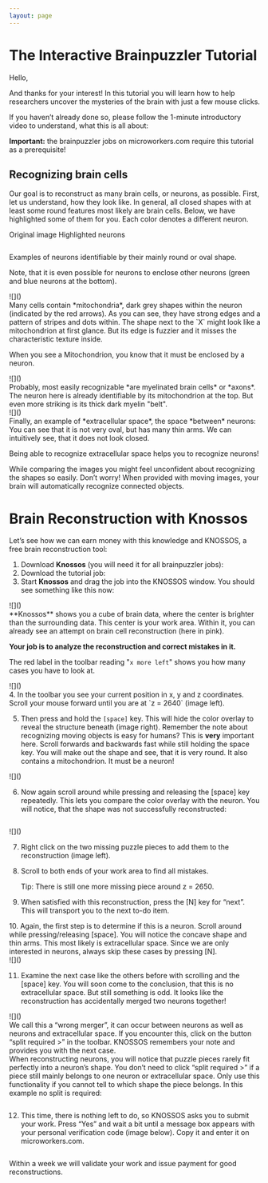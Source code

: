 ```yaml
---
layout: page
---
```


The Interactive Brainpuzzler Tutorial
=====================================

Hello,

And thanks for your interest! In this tutorial you will learn how to help researchers uncover the mysteries of the brain with just a few mouse clicks.

If you haven’t already done so, please follow the 1-minute introductory video to understand, what this is all about:

**Important:** the brainpuzzler jobs on microworkers.com require this tutorial as a prerequisite!

Recognizing brain cells
-----------------------

Our goal is to reconstruct as many brain cells, or neurons, as possible. First, let us understand, how they look like. In general, all closed shapes with at least some round features most likely are brain cells. Below, we have highlighted some of them for you. Each color denotes a different neuron.

<div class="row">
<div class="6u">
Original image Highlighted neurons

![]()
</div>

<div class="6u">
Examples of neurons identifiable by their mainly round or oval shape.

Note, that it is even possible for neurons to enclose other neurons (green and blue neurons at the bottom).
</div>
</div>

<div class="row">
<div class="6u">
![]()
</div>

<div class="6u">
Many cells contain *mitochondria*, dark grey shapes within the neuron (indicated by the red arrows). As you can see, they have strong edges and a pattern of stripes and dots within. The shape next to the `X` might look like a mitochondrion at first glance. But its edge is fuzzier and it misses the characteristic texture inside.

When you see a Mitochondrion, you know that it must be enclosed by a neuron.
</div>
</div>

<div class="row">
<div class="6u">
![]()
</div>

<div class="6u">
Probably, most easily recognizable *are myelinated brain cells* or *axons*. The neuron here is already identifiable by its mitochondrion at the top. But even more striking is its thick dark myelin "belt".
</div>
</div>


<div class="row">
<div class="6u">
![]()
</div>

<div class="6u">
Finally, an example of *extracellular space*, the space *between* neurons: You can see that it is not very oval, but has many thin arms. We can intuitively see, that it does not look closed.

Being able to recognize extracellular space helps you to recognize neurons!
</div>
</div>

While comparing the images you might feel unconfident about recognizing the shapes so easily. Don’t worry! When provided with moving images, your brain will automatically recognize connected objects.

Brain Reconstruction with **Knossos**
=====================================

Let’s see how we can earn money with this knowledge and KNOSSOS, a free brain reconstruction tool:

1.  Download **Knossos** (you will need it for all brainpuzzler jobs):
2.  Download the tutorial job:
3.  Start **Knossos** and drag the job into the KNOSSOS window. You should see something like this now:


<div class="row">
<div class="6u">
![]()
</div>

<div class="6u">
**Knossos** shows you a cube of brain data, where the center is brighter than the surrounding data. This center is your work area. Within it, you can already see an attempt on brain cell reconstruction (here in pink).

**Your job is to analyze the reconstruction and correct mistakes in it.**

The red label in the toolbar reading "`x more left`" shows you how many cases you have to look at.
</div>
</div>

<div class="row">
<div class="4u">
![]()
</div>

<div class="4u">
4.  In the toolbar you see your current position in x, y and z coordinates. Scroll your mouse forward until you are at `z = 2640` (image left).

5.  Then press and hold the `[space]` key. This will hide the color overlay to reveal the structure beneath (image right). Remember the note about recognizing moving objects is easy for humans? This is **very** important here. Scroll forwards and
backwards fast while still holding the space key. You will make out the shape and see, that it is very round. It also contains a mitochondrion. It must be a neuron!
</div>

<div class="4u">
![]()
</div>
</div>

6.  Now again scroll around while pressing and releasing the [space] key repeatedly. This lets you compare the color overlay with the neuron. You will notice, that the shape was not successfully reconstructed:

![]()

<div class="row">
<div class="4u">
![]()
</div>

<div class="8u">

7.  Right click on the two missing puzzle pieces to add them to the reconstruction (image left).

8.  Scroll to both ends of your work area to find all mistakes.

    Tip: There is still one more missing piece around z = 2650.

9.  When satisfied with this reconstruction, press the [N] key for “next”. This will transport you to the next to-do item.

</div>
</div>

<div class="row">
<div class="8u">
10. Again, the first step is to determine if this is a neuron. Scroll around while pressing/releasing [space]. You will notice the concave shape and thin arms. This most likely is extracellular space. Since we are only interested in neurons, always skip these cases by pressing [N].
</div>

<div class="4u">
![]()
</div>
</div>

11. Examine the next case like the others before with scrolling and the [space] key. You will soon come to the conclusion, that this is no extracellular space. But still something is odd. It looks like the reconstruction has accidentally merged two neurons together!


<div class="row">
<div class="6u">
![]()
</div>

<div class="6u">
We call this a “wrong merger”, it can occur between neurons as well as neurons and extracellular space. If you encounter this, click on the button “split required >” in the toolbar. KNOSSOS remembers your note and provides you with the next case.
</div>
</div>

<div class="tutorial__box--important">
When reconstructing neurons, you will notice that puzzle pieces rarely fit perfectly into a neuron’s shape. You don’t need to click “split required >” if a piece still mainly belongs to one neuron or extracellular space. Only use this functionality if you cannot tell to which shape the piece belongs. In this example no split is required:

![]()
</div>

12. This time, there is nothing left to do, so KNOSSOS asks you to submit your work. Press “Yes” and wait a bit until a message box appears with your personal verification code (image below). Copy it and enter it on microworkers.com.

![]()

Within a week we will validate your work and issue payment for good reconstructions.